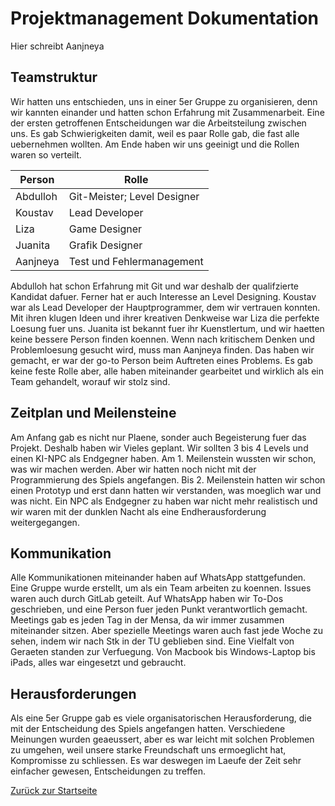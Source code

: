 # Projektmanagement Dokumentation

Hier schreibt Aanjneya

## Teamstruktur
Wir hatten uns entschieden, uns in einer 5er Gruppe zu organisieren, denn wir kannten einander und hatten schon Erfahrung mit Zusammenarbeit. Eine der ersten getroffenen Entscheidungen war die Arbeitsteilung zwischen uns. Es gab Schwierigkeiten damit, weil es paar Rolle gab, die fast alle uebernehmen wollten. Am Ende haben wir uns geeinigt und die Rollen waren so verteilt. 

|Person       |Rolle                      |
|---          |---                        |
|Abdulloh     |Git-Meister; Level Designer|
|Koustav      |Lead Developer             |
|Liza         |Game Designer              |
|Juanita      |Grafik Designer            |
|Aanjneya     |Test und Fehlermanagement  |

Abdulloh hat schon Erfahrung mit Git und war deshalb der qualifzierte Kandidat dafuer. Ferner hat er auch Interesse an Level 
    Designing. Koustav war als Lead Developer der Hauptprogrammer, dem wir vertrauen konnten. Mit ihren klugen Ideen und ihrer 
    kreativen Denkweise war Liza die perfekte Loesung fuer uns. Juanita ist bekannt fuer ihr Kuenstlertum, und wir haetten keine 
    bessere Person finden koennen. Wenn nach kritischem Denken und Problemloesung gesucht wird, muss man Aanjneya finden. Das 
    haben wir gemacht, er war der go-to Person beim Auftreten eines Problems. 
    Es gab keine feste Rolle aber, alle haben miteinander gearbeitet und wirklich als ein Team gehandelt, worauf wir stolz sind.




## Zeitplan und Meilensteine

Am Anfang gab es nicht nur Plaene, sonder auch Begeisterung fuer das Projekt. Deshalb haben wir Vieles geplant. Wir sollten 
    3 bis 4 Levels und einen KI-NPC als Endgegner haben. Am 1. Meilenstein wussten wir schon, was wir machen werden. Aber wir hatten
    noch nicht mit der Programmierung des Spiels angefangen. Bis 2. Meilenstein hatten wir schon einen Prototyp und erst dann hatten
    wir verstanden, was moeglich war und was nicht. Ein NPC als Endgegner zu haben war nicht mehr realistisch und wir waren mit der 
    dunklen Nacht als eine Endherausforderung weitergegangen.


## Kommunikation

Alle Kommunikationen miteinander haben auf WhatsApp stattgefunden. Eine Gruppe wurde erstellt, um als ein Team arbeiten zu koennen.
    Issues waren auch durch GitLab geteilt. Auf WhatsApp haben wir To-Dos geschrieben, und eine Person fuer jeden Punkt verantwortlich gemacht.
    Meetings gab es jeden Tag in der Mensa, da wir immer zusammen miteinander sitzen. Aber spezielle Meetings waren auch fast jede Woche zu sehen, indem wir nach Stk in der TU geblieben sind.
    Eine Vielfalt von Geraeten standen zur Verfuegung. Von Macbook bis Windows-Laptop bis iPads, alles war eingesetzt und gebraucht. 


## Herausforderungen

Als eine 5er Gruppe gab es viele organisatorischen Herausforderung, die mit der Entscheidung des Spiels angefangen hatten. Verschiedene Meinungen
    wurden geaeussert, aber es war leicht mit solchen Problemen zu umgehen, weil unsere starke Freundschaft uns ermoeglicht hat, Kompromisse zu schliessen. Es war deswegen im Laeufe der Zeit
    sehr einfacher gewesen, Entscheidungen zu treffen. 


[Zurück zur Startseite](../README.md)